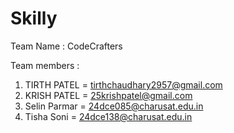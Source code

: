 # Skilly

Team Name : CodeCrafters

Team members : 
1. TIRTH PATEL = tirthchaudhary2957@gmail.com
2. KRISH PATEL = 25krishpatel@gmail.com
3. Selin Parmar = 24dce085@charusat.edu.in
4. Tisha Soni = 24dce138@charusat.edu.in
